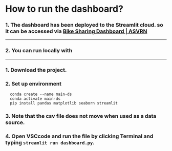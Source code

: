 # How to run the dashboard?

### 1. The dashboard has been deployed to the Streamlit cloud. so it can be accessed via [Bike Sharing Dashboard | ASVRN](https://asvrn-bike-sharing.streamlit.app/)

---

### 2. You can run locally with
---
   ### 1.  Download the project.
   ### 2.  Set up environment
      conda create --name main-ds
      conda activate main-ds
      pip install pandas matplotlib seaborn streamlit
   ### 3. Note that the csv file does not move when used as a data source.
   ### 4. Open VSCcode and run the file by clicking Terminal and typing `streamlit run dashboard.py`.
